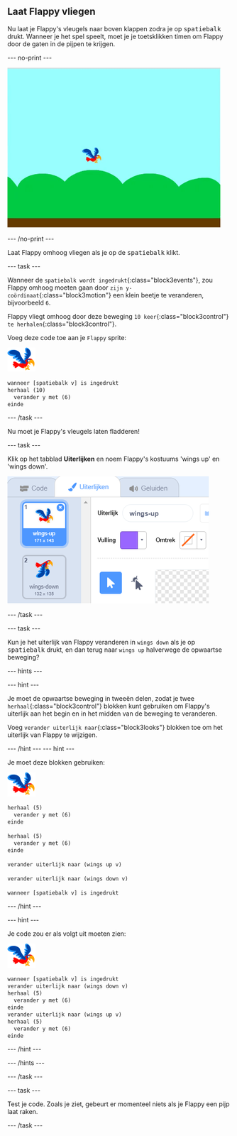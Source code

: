 ## Laat Flappy vliegen

Nu laat je Flappy's vleugels naar boven klappen zodra je op <kbd>spatiebalk</kbd> drukt. Wanneer je het spel speelt, moet je je toetsklikken timen om Flappy door de gaten in de pijpen te krijgen.

--- no-print ---

![flappy vliegt omhoog wanneer de spatiebalk wordt ingedrukt](images/flappy-flying.gif)

--- /no-print ---

Laat Flappy omhoog vliegen als je op de <kbd>spatiebalk</kbd> klikt.

--- task ---

Wanneer de `spatiebalk wordt ingedrukt`{:class="block3events"}, zou Flappy omhoog moeten gaan door `zijn y-coördinaat`{:class="block3motion"} een klein beetje te veranderen, bijvoorbeeld `6`.

Flappy vliegt omhoog door deze beweging `10 keer`{:class="block3control"} `te herhalen`{:class="block3control"}.

Voeg deze code toe aan je `Flappy` sprite:

![papegaai sprite](images/flappy-sprite.png)

```blocks3
wanneer [spatiebalk v] is ingedrukt
herhaal (10) 
  verander y met (6)
einde
```

--- /task ---

Nu moet je Flappy's vleugels laten fladderen!

--- task ---

Klik op het tabblad **Uiterlijken** en noem Flappy's kostuums 'wings up' en 'wings down'.

![namen van de uiterlijken](images/flappy-wings.png)

--- /task ---

--- task ---

Kun je het uiterlijk van Flappy veranderen in `wings down` als je op <kbd>spatiebalk</kbd> drukt, en dan terug naar `wings up` halverwege de opwaartse beweging?

--- hints ---


--- hint ---

Je moet de opwaartse beweging in tweeën delen, zodat je twee `herhaal`{:class="block3control"} blokken kunt gebruiken om Flappy's uiterlijk aan het begin en in het midden van de beweging te veranderen.

Voeg `verander uiterlijk naar`{:class="block3looks"} blokken toe om het uiterlijk van Flappy te wijzigen.

--- /hint --- --- hint ---

Je moet deze blokken gebruiken:

![papegaai sprite](images/flappy-sprite.png)

```blocks3
herhaal (5) 
  verander y met (6)
einde

herhaal (5) 
  verander y met (6)
einde

verander uiterlijk naar (wings up v)

verander uiterlijk naar (wings down v)

wanneer [spatiebalk v] is ingedrukt
```

--- /hint ---

--- hint ---

Je code zou er als volgt uit moeten zien:

![papegaai sprite](images/flappy-sprite.png)

```blocks3
wanneer [spatiebalk v] is ingedrukt
verander uiterlijk naar (wings down v)
herhaal (5) 
  verander y met (6)
einde
verander uiterlijk naar (wings up v)
herhaal (5) 
  verander y met (6)
einde
```

--- /hint ---

--- /hints ---

--- /task ---

--- task ---

Test je code. Zoals je ziet, gebeurt er momenteel niets als je Flappy een pijp laat raken.

--- /task ---